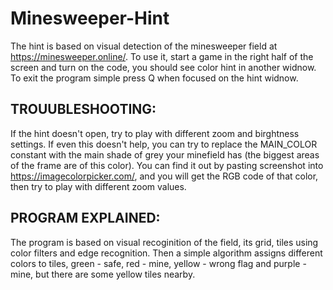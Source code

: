# Minesweeper-Hint
The hint is based on visual detection of the minesweeper field at https://minesweeper.online/.
To use it, start a game in the right half of the screen and turn on the code, you should see color hint in another widnow.
To exit the program simple press Q when focused on the hint widnow.

## TROUUBLESHOOTING:

If the hint doesn't open, try to play with different zoom and birghtness settings. If even this doesn't help, you can try to replace
the MAIN_COLOR constant with the main shade of grey your minefield has (the biggest areas of the frame are of this color). You can find 
it out by pasting screenshot into https://imagecolorpicker.com/, and you will get the RGB code of that color, then try to play with different zoom values.

## PROGRAM EXPLAINED:

The program is based on visual recoginition of the field, its grid, tiles using color filters and edge recognition. Then a simple algorithm assigns different
colors to tiles, green - safe, red - mine, yellow - wrong flag and purple - mine, but there are some yellow tiles nearby. 
